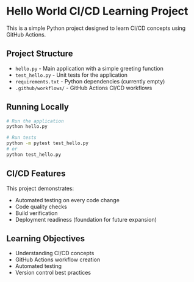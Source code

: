 # Hello World CI/CD Learning Project

This is a simple Python project designed to learn CI/CD concepts using GitHub Actions.

## Project Structure

- `hello.py` - Main application with a simple greeting function
- `test_hello.py` - Unit tests for the application
- `requirements.txt` - Python dependencies (currently empty)
- `.github/workflows/` - GitHub Actions CI/CD workflows

## Running Locally

```bash
# Run the application
python hello.py

# Run tests
python -m pytest test_hello.py
# or
python test_hello.py
```

## CI/CD Features

This project demonstrates:
- Automated testing on every code change
- Code quality checks
- Build verification
- Deployment readiness (foundation for future expansion)

## Learning Objectives

- Understanding CI/CD concepts
- GitHub Actions workflow creation
- Automated testing
- Version control best practices